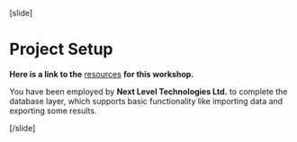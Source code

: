 [slide]
# Project Setup

**Here is a link to the** [resources](https://videos.softuni.org/resources/java/Java-ORM-And-Spring-Data/11-Workshop.zip) **for this workshop.**

You have been employed by **Next Level Technologies Ltd.** to complete the database layer, which supports basic functionality like importing data and exporting some results.

[/slide]
